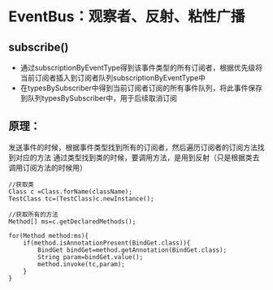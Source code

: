 # EventBus：观察者、反射、粘性广播
## subscribe()
* 通过subscriptionByEventType得到该事件类型的所有订阅者，根据优先级将当前订阅者插入到订阅者队列subscriptionByEventType中
* 在typesBySubscriber中得到当前订阅者订阅的所有事件队列，将此事件保存到队列typesBySubscriber中，用于后续取消订阅
## 原理：
发送事件的时候，根据事件类型找到所有的订阅者，然后遍历订阅者的订阅方法找到对应的方法
通过类型找到类的时候，要调用方法，是用到反射（只是根据类去调用订阅方法的时候用）

```
//获取类
Class c =Class.forName(className);
TestClass tc=(TestClass)c.newInstance();

//获取所有的方法
Method[] ms=c.getDeclaredMethods();

for(Method method:ms){
    if(method.isAnnotationPresent(BindGet.class)){
        BindGet bindGet=method.getAnnotation(BindGet.class);
        String param=bindGet.value();
        method.invoke(tc,param);
    }
}
```


